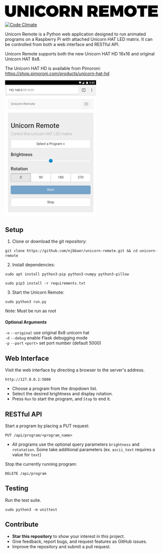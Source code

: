 ![Unicorn Remote Logo](media/logo.png)

[![Code Climate](https://codeclimate.com/github/njbbaer/unicorn-remote/badges/gpa.svg)](https://codeclimate.com/github/njbbaer/unicorn-remote)

Unicorn Remote is a Python web application designed to run animated programs on a Raspberry Pi with attached Unicorn HAT LED matrix. It can be controlled from both a web interface and RESTful API.

Unicorn Remote supports both the new Unicorn HAT HD 16x16 and original Unicorn HAT 8x8.

The Unicorn HAT HD is available from Pimoroni:  
https://shop.pimoroni.com/products/unicorn-hat-hd


![Web UI Screenshot](media/webui_screenshot.png)


## Setup
1. Clone or download the git repository:
```
git clone https://github.com/njbbaer/unicorn-remote.git && cd unicorn-remote
```

2. Install dependencies:
```
sudo apt install python3-pip python3-numpy python3-pillow
```
```
sudo pip3 install -r requirements.txt
```

3. Start the Unicorn Remote:
```
sudo python3 run.py
```
*Note:* Must be run as root


#### Optional Arguments
`-o` `--original` use original 8x8 unicorn hat  
`-d` `--debug` enable Flask debugging mode  
`-p` `--port` `<port>` set port number (default 5000)



## Web Interface
Visit the web interface by directing a browser to the server's address.
```
http://127.0.0.1:5000
```

* Choose a program from the dropdown list.
* Select the desired brightness and display rotation.
* Press `Run` to start the program, and `Stop` to end it.


## RESTful API
Start a program by placing a PUT request:
```
PUT /api/program/<program_name>
```
* All programs use the optional query parameters `brightness` and `rotatation`. Some take additional parameters (ex. `ascii_text` requires a value for `text`)

Stop the currently running program:
```
DELETE /api/program
```


## Testing
Run the test suite.
```
sudo python3 -m unittest
```


## Contribute
* **Star this repository** to show your interest in this project.
* Give feedback, report bugs, and request features as GitHub issues.
* Improve the repository and submit a pull request.

